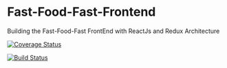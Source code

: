 # Fast-Food-Fast-Frontend
Building the Fast-Food-Fast FrontEnd with ReactJs and Redux Architecture

[![Coverage Status](https://coveralls.io/repos/github/el-Joft/Fast-Food-Fast-Frontend/badge.svg?branch=develop)](https://coveralls.io/github/el-Joft/Fast-Food-Fast-Frontend?branch=develop)

[![Build Status](https://travis-ci.com/el-Joft/Fast-Food-Fast-Frontend.svg?branch=develop)](https://travis-ci.com/el-Joft/Fast-Food-Fast-Frontend)